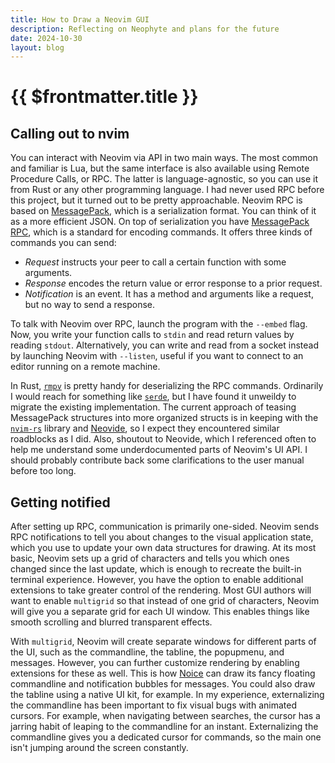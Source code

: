 ```yaml
---
title: How to Draw a Neovim GUI
description: Reflecting on Neophyte and plans for the future
date: 2024-10-30
layout: blog
---
```


# {{ $frontmatter.title }}

## Calling out to nvim

You can interact with Neovim via API in two main ways. The most common and familiar is Lua, but the same interface is also available using Remote Procedure Calls, or RPC. The latter is language-agnostic, so you can use it from Rust or any other programming language. I had never used RPC before this project, but it turned out to be pretty approachable. Neovim RPC is based on [MessagePack](https://msgpack.org/index.html), which is a serialization format. You can think of it as a more efficient JSON. On top of serialization you have [MessagePack RPC](https://github.com/msgpack-rpc/msgpack-rpc/blob/master/spec.md), which is a standard for encoding commands. It offers three kinds of commands you can send:

- *Request* instructs your peer to call a certain function with some arguments.
- *Response* encodes the return value or error response to a prior request.
- *Notification* is an event. It has a method and arguments like a request, but no way to send a response. 

To talk with Neovim over RPC, launch the program with the `--embed` flag. Now, you write your function calls to `stdin` and read return values by reading `stdout`. Alternatively, you can write and read from a socket instead by launching Neovim with `--listen`, useful if you want to connect to an editor running on a remote machine. 

In Rust, [`rmpv`](https://docs.rs/rmpv/latest/rmpv/) is pretty handy for deserializing the RPC commands. Ordinarily I would reach for something like [`serde`](https://serde.rs/), but I have found it unweildy to migrate the existing implementation. The current approach of teasing MessagePack structures into more organized structs is in keeping with the [`nvim-rs`](https://github.com/KillTheMule/nvim-rs) library and [Neovide](https://neovide.dev/), so I expect they encountered similar roadblocks as I did. Also, shoutout to Neovide, which I referenced often to help me understand some underdocumented parts of Neovim's UI API. I should probably contribute back some clarifications to the user manual before too long. 

## Getting notified

After setting up RPC, communication is primarily one-sided. Neovim sends RPC notifications to tell you about changes to the visual application state, which you use to update your own data structures for drawing. At its most basic, Neovim sets up a grid of characters and tells you which ones changed since the last update, which is enough to recreate the built-in terminal experience. However, you have the option to enable additional extensions to take greater control of the rendering. Most GUI authors will want to enable `multigrid` so that instead of one grid of characters, Neovim will give you a separate grid for each UI window. This enables things like smooth scrolling and blurred transparent effects.

With `multigrid`, Neovim will create separate windows for different parts of the UI, such as the commandline, the tabline, the popupmenu, and messages. However, you can further customize rendering by enabling extensions for these as well. This is how [Noice](https://github.com/folke/noice.nvim) can draw its fancy floating commandline and notification bubbles for messages. You could also draw the tabline using a native UI kit, for example. In my experience, externalizing the commandline has been important to fix visual bugs with animated cursors. For example, when navigating between searches, the cursor has a jarring habit of leaping to the commandline for an instant. Externalizing the commandline gives you a dedicated cursor for commands, so the main one isn't jumping around the screen constantly. 
